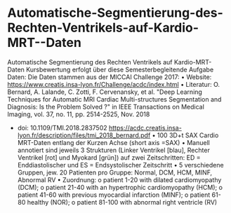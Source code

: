 # Automatische-Segmentierung-des-Rechten-Ventrikels-auf-Kardio-MRT--Daten


Automatische Segmentierung des Rechten Ventrikels auf Kardio-MRT-
Daten
Kursbewertung erfolgt über diese Semesterbegleitende Aufgabe
Daten:
Die Daten stammen aus der MICCAI Challenge 2017:
• Website: https://www.creatis.insa-lyon.fr/Challenge/acdc/index.html
• Literatur: O. Bernard, A. Lalande, C. Zotti, F. Cervenansky, et al. "Deep Learning Techniques
for Automatic MRI Cardiac Multi-structures Segmentation and Diagnosis: Is the Problem
Solved ?" in IEEE Transactions on Medical Imaging, vol. 37, no. 11, pp. 2514-2525, Nov. 2018
- doi: 10.1109/TMI.2018.2837502
https://acdc.creatis.insa-lyon.fr/description/files/tmi_2018_bernard.pdf
• 100 3D+t SAX Cardio MRT-Daten entlang der Kurzen Achse (short axis =SAX)
• Manuell annotiert sind jeweils 3 Strukturen (Linker Ventrikel [blau], Rechter Ventrikel [rot] und
Myokard [grün]) auf zwei Zeitschritten: ED = Enddiastolischer und ES = Endsystolischer
Zeitschritt
• 5 verschiedene Gruppen, jew. 20 Patienten pro Gruppe: Normal, DCM, HCM, MINF, Abnormal RV
• Zuordnung:
o patient 1-20 with dilated cardiomyopathy (DCM);
o patient 21-40 with an hypertrophic cardiomyopathy (HCM);
o patient 41-60 with previous myocardial infarction (MINF);
o patient 61-80 healthy (NOR);
o patient 81-100 with abnormal right ventricle (RV)
